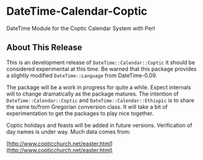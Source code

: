 # DateTime-Calendar-Coptic
DateTime Module for the Coptic Calendar System with Perl

## About This Release

This is an development release of `DateTime::Calendar::Coptic` it should
be considered experimental at this time.  Be warned that this package
provides a slightly modified `DateTime::Language` from DateTime-0.09.

The package will be a work in progress for quite a while.  Expect
internals will to change dramatically as the package matures.  The
intention of `DateTime::Calendar::Coptic` and `DateTime::Calendar::Ethiopic`
is to share the same to/from Gregorian conversion class.  It will
take a bit of experimentation to get the packages to play nice together.

Coptic holidays and feasts will be added in future versions.  Verification
of day names is under way.  Much data comes from:

  [http://www.copticchurch.net/easter.html](http://www.copticchurch.net/easter.html)

